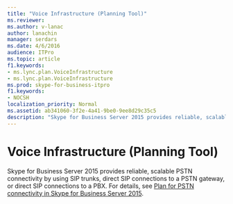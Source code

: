```yaml
---
title: "Voice Infrastructure (Planning Tool)"
ms.reviewer: 
ms.author: v-lanac
author: lanachin
manager: serdars
ms.date: 4/6/2016
audience: ITPro
ms.topic: article
f1.keywords:
- ms.lync.plan.VoiceInfrastructure
- ms.lync.plan.VoiceInfrastructure
ms.prod: skype-for-business-itpro
f1.keywords:
- NOCSH
localization_priority: Normal
ms.assetid: ab341060-3f2e-4a41-9be0-9ee8d29c35c5
description: "Skype for Business Server 2015 provides reliable, scalable PSTN connectivity by using SIP trunks, direct SIP connections to a PSTN gateway, or direct SIP connections to a PBX. For details, see Plan for PSTN connectivity in Skype for Business Server 2015."
---
```


# Voice Infrastructure (Planning Tool)
 
Skype for Business Server 2015 provides reliable, scalable PSTN connectivity by using SIP trunks, direct SIP connections to a PSTN gateway, or direct SIP connections to a PBX. For details, see [Plan for PSTN connectivity in Skype for Business Server 2015](../../plan-your-deployment/enterprise-voice-solution/pstn-connectivity-0.md).
  

